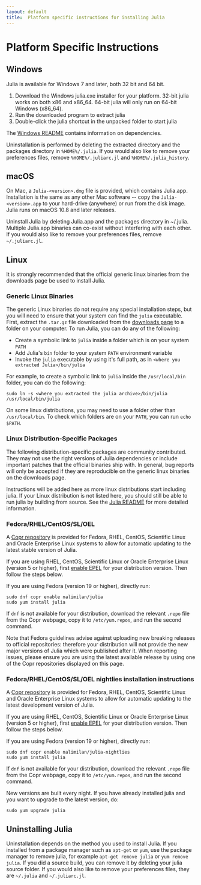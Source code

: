```yaml
---
layout: default
title:  Platform specific instructions for installing Julia
---
```


# Platform Specific Instructions

## Windows

Julia is available for Windows 7 and later, both 32 bit and 64 bit.

1. Download the Windows julia.exe installer for your platform. 32-bit julia works on both x86 and x86_64. 64-bit julia will only run on 64-bit Windows (x86_64).
2. Run the downloaded program to extract julia
3. Double-click the julia shortcut in the unpacked folder to start julia

The [Windows README](https://github.com/JuliaLang/julia/blob/master/README.windows.md) contains information on dependencies.

Uninstallation is performed by deleting the extracted directory and the packages directory in `%HOME%/.julia`. If you would also like to remove your preferences files, remove `%HOME%/.juliarc.jl` and `%HOME%/.julia_history`.

## macOS

On Mac, a `Julia-<version>.dmg` file is provided, which contains Julia.app. Installation is the same as any other Mac software -- copy the `Julia-<version>.app` to your hard-drive (anywhere) or run from the disk image. Julia runs on macOS 10.8 and later releases.

Uninstall Julia by deleting Julia.app and the packages directory in ~/.julia. Multiple Julia.app binaries can co-exist without interfering with each other. If you would also like to remove your preferences files, remove `~/.juliarc.jl`.

## Linux

It is strongly recommended that the official generic linux binaries from the downloads page be used to install Julia. 

### Generic Linux Binaries

The generic Linux binaries do not require any special installation steps, but you will need to ensure that your system can find the `julia` executable. First, extract the `.tar.gz` file downloaded from the [downloads page](index.html) to a folder on your computer. To run Julia, you can do any of the following:

* Create a symbolic link to `julia` inside a folder which is on your system `PATH`
* Add Julia's `bin` folder to your system `PATH` environment variable
* Invoke the `julia` executable by using it's full path, as in `<where you extracted Julia>/bin/julia`

For example, to create a symbolic link to `julia` inside the `/usr/local/bin` folder, you can do the following:

	sudo ln -s <where you extracted the julia archive>/bin/julia /usr/local/bin/julia

On some linux distributions, you may need to use a folder other than `/usr/local/bin`. To check which folders are on your `PATH`, you can run `echo $PATH`. 

### Linux Distribution-Specific Packages

The following distribution-specific packages are community contributed. They may not use the right versions of Julia dependencies or include important patches that the official binaries ship with. In general, bug reports will only be accepted if they are reproducible on the generic linux binaries on the downloads page.

Instructions will be added here as more linux distributions start including julia. If your Linux distribution is not listed here, you should still be able to run julia by building from source. See the [Julia README](https://github.com/JuliaLang/julia/blob/master/README.md) for more detailed information.

### Fedora/RHEL/CentOS/SL/OEL
A [Copr repository](https://copr.fedoraproject.org/coprs/nalimilan/julia/) is provided for Fedora, RHEL, CentOS, Scientific Linux and Oracle Enterprise Linux systems to allow for automatic updating to the latest stable version of Julia.

If you are using RHEL, CentOS, Scientific Linux or Oracle Enterprise Linux (version 5 or higher), first [enable EPEL](https://fedoraproject.org/wiki/EPEL#How_can_I_use_these_extra_packages.3F) for your distribution version. Then follow the steps below.

If you are using Fedora (version 19 or higher), directly run:

    sudo dnf copr enable nalimilan/julia
    sudo yum install julia

If `dnf` is not available for your distribution, download the relevant `.repo` file from the Copr webpage, copy it to `/etc/yum.repos`, and run the second command.

Note that Fedora guidelines advise against uploading new breaking releases to official repositories: therefore your distribution will not provide the new major versions of Julia which were published after it. When reporting issues, please ensure you are using the latest available release by using one of the Copr repositories displayed on this page.

### Fedora/RHEL/CentOS/SL/OEL nightlies installation instructions
A [Copr repository](https://copr.fedoraproject.org/coprs/nalimilan/julia-nightlies/) is provided for Fedora, RHEL, CentOS, Scientific Linux and Oracle Enterprise Linux systems to allow for automatic updating to the latest development version of Julia.

If you are using RHEL, CentOS, Scientific Linux or Oracle Enterprise Linux (version 5 or higher), first [enable EPEL](https://fedoraproject.org/wiki/EPEL#How_can_I_use_these_extra_packages.3F) for your distribution version. Then follow the steps below.

If you are using Fedora (version 19 or higher), directly run:

    sudo dnf copr enable nalimilan/julia-nightlies
    sudo yum install julia

If `dnf` is not available for your distribution, download the relevant `.repo` file from the Copr webpage, copy it to `/etc/yum.repos`, and run the second command.

New versions are built every night. If you have already installed julia and you want to upgrade to the latest version, do:

    sudo yum upgrade julia

## Uninstalling Julia

Uninstallation depends on the method you used to install Julia. If you installed from a package manager such as `apt-get` or `yum`, use the package manager to remove julia, for example `apt-get remove julia` or `yum remove julia`. If you did a source build, you can remove it by deleting your julia source folder. If you would also like to remove your preferences files, they are `~/.julia` and `~/.juliarc.jl`.
